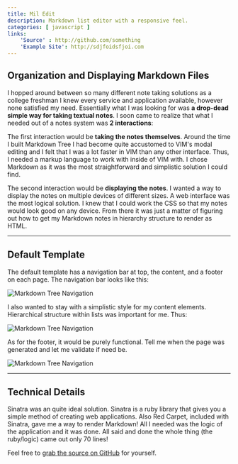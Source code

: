 ```yaml
---
title: Mil Edit
description: Markdown list editor with a responsive feel.
categories: [ javascript ]
links:
    'Source' : http://github.com/something
    'Example Site': http://sdjfoidsfjoi.com
---
```

## Organization and Displaying Markdown Files
I hopped around between so many different note taking solutions as a college freshman I knew every service and application available, however none satisfied my need. Essentially what I was looking for was **a drop-dead simple way for taking textual notes**. I soon came to realize that what I needed out of a notes system was **2 interactions**:

The first interaction would be **taking the notes themselves**. Around the time I built Markdown Tree I had become quite accustomed to VIM's modal editing and I felt that I was a lot faster in VIM than any other interface. Thus, I needed a markup language to work with inside of VIM with. I chose Markdown as it was the most straightforward and simplistic solution I could find.

The second interaction would be **displaying the notes**. I wanted a way to display the notes on multiple devices of different sizes. A web interface was the most logical solution. I knew that I could work the CSS so that my notes would look good on any device. From there it was just a matter of figuring out how to get my Markdown notes in hierarchy structure to render as HTML.

<hr class="dotted" />

## Default Template
The default template has a navigation bar at top, the content, and a footer on each page. The navigation bar looks like this:

![Markdown Tree Navigation](/images/markdown-tree-nav.png)

I also wanted to stay with a simplistic style for my content elements. Hierarchical structure within lists was important for me. Thus: 

![Markdown Tree Navigation](/images/markdown-tree-list.png)

As for the footer, it would be purely functional. Tell me when the page was generated and let me validate if need be.

![Markdown Tree Navigation](/images/markdown-tree-footer.png)

<hr class="dotted" />

## Technical Details
Sinatra was an quite ideal solution. Sinatra is a ruby library that gives you a simple method of creating web applications. Also Red Carpet, included with Sinatra, gave me a way to render Markdown! All I needed was the logic of the application and it was done. All said and done the whole thing (the ruby/logic) came out only 70 lines!

Feel free to [grab the source on GitHub](https://github.com/mil/markdown-tree) for yourself.
